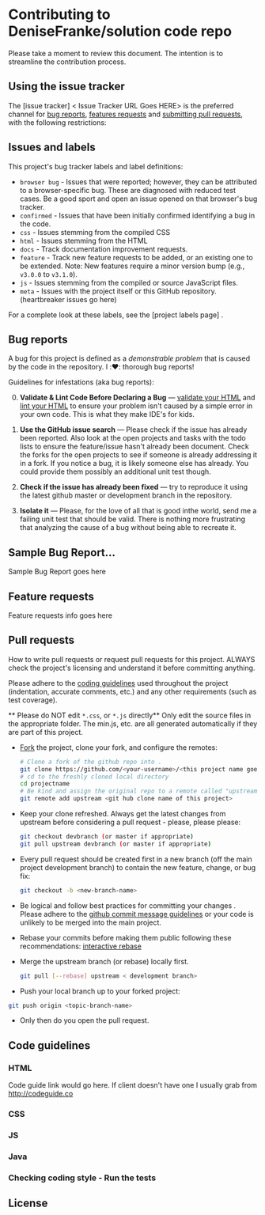# Contributing to DeniseFranke/solution code repo

Please take a moment to review this document. The intention is to streamline the contribution process.

## Using the issue tracker

The [issue tracker] < Issue Tracker URL Goes HERE> is the  preferred channel for [bug reports](#bug-reports), [features requests](#feature-requests) and [submitting pull requests](#pull-requests), with the following restrictions:

## Issues and labels

This project's bug tracker labels and label definitions:

- `browser bug` - Issues that were reported; however, they can be attributed to a browser-specific bug. These are diagnosed with reduced test cases.  Be a good sport and open an issue opened on that browser's bug tracker.
- `confirmed` - Issues that have been initially confirmed identifying a bug in the code.
- `css` - Issues stemming from the compiled CSS
- `html` - Issues stemming from the HTML
- `docs` - Track documentation improvement requests.
- `feature` - Track new feature requests to be added, or an existing one to be extended. Note: New features require a minor version bump (e.g., `v3.0.0` to `v3.1.0`).
- `js` - Issues stemming from the compiled or source JavaScript files.
- `meta` - Issues with the project itself or this GitHub repository. (heartbreaker issues go here)

For a complete look at these labels, see the [project labels page] <PROJECT REPO URL GOES HERE>.

## Bug reports

A bug for this project is defined as a _demonstrable problem_ that is caused by the code in the repository.  I ::heart:: thorough bug reports!

Guidelines for infestations (aka bug reports):

0. **Validate & Lint Code Before Declaring a Bug** &mdash; [validate your HTML](http://html5.validator.nu) and [lint your HTML](https://github.com/twbs/bootlint) to ensure your problem isn't caused by a simple error in your own code.  This is what they make IDE's for kids.

1. **Use the GitHub issue search** &mdash; Please check if the issue has already been reported.  Also look at the open projects and tasks with the todo lists to ensure the feature/issue hasn't already been document.  Check the forks for the open projects to see if someone is already addressing it in a fork.  If you notice a bug, it is likely someone else has already.  You could provide them possibly an additional unit test though.

2. **Check if the issue has already been fixed** &mdash; try to reproduce it using the
   latest github master or development branch in the repository.

3. **Isolate it** &mdash;  Please, for the love of all that  is good inthe world, send me a failing unit test that should be valid.  There is nothing more frustrating that analyzing the cause of a bug without being able to recreate it.

## Sample Bug Report...

Sample Bug Report goes here

## Feature requests

Feature requests info goes here

## Pull requests

How to write pull requests or request pull requests for this project.  ALWAYS check the project's licensing and understand it before committing anything.

Please adhere to the [coding guidelines](#code-guidelines) used throughout the
project (indentation, accurate comments, etc.) and any other requirements
(such as test coverage).

** Please do NOT edit `*.css`, or `*.js` directly** Only edit the source files in the appropriate folder.  The min.js, etc. are all generated automatically if they are part of this project.

 - [Fork](https://help.github.com/fork-a-repo/) the project, clone your fork, and configure the remotes:

   ```bash
   # Clone a fork of the github repo into .
   git clone https://github.com/<your-username>/<this project name goes here>.git
   # cd to the freshly cloned local directory
   cd projectname
   # Be kind and assign the original repo to a remote called "upstream"
   git remote add upstream <git hub clone name of this project>
   ```

 - Keep your clone refreshed.  Always get the latest changes from upstream before considering a pull request - please, please please:

   ```bash
   git checkout devbranch (or master if appropriate)
   git pull upstream devbranch (or master if appropriate)
   ```

 - Every pull request should be created first in a new branch (off the main project development branch) to contain the new feature, change, or bug fix:

   ```bash
   git checkout -b <new-branch-name>
   ```

 - Be logical and follow best practices for committing your changes . Please adhere to the [github commit message guidelines](http://tbaggery.com/2008/04/19/a-note-about-git-commit-messages.html)
   or your code is unlikely to be merged into the main project. 

 - Rebase your commits before making them public following these recommendations:   [interactive rebase](https://help.github.com/articles/interactive-rebase)

 - Merge the upstream branch (or rebase) locally first.

   ```bash
   git pull [--rebase] upstream < development branch>
   ```

 -  Push your local branch up to your forked project:

   ```bash
   git push origin <topic-branch-name>
   ```

 - Only then do you open the pull request.

## Code guidelines

### HTML
Code guide link would go here.  If client doesn't have one I usually grab from http://codeguide.co

### CSS

### JS

### Java

### Checking coding style - Run the tests

## License